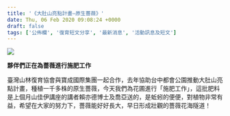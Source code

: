 ```yaml
---
title: '《大肚山亮點計畫—原生薔薇》'
date: Thu, 06 Feb 2020 09:08:24 +0000
draft: false
tags: ['公佈欄', '復育短文分享', '最新消息', '活動訊息及短文']
---
```


![](https://www.reforestation.tw/wp-content/uploads/2020/02/大肚山薔薇花架.jpg)

**夥伴們正在為薔薇進行施肥工作**

臺灣山林復育協會與寶成國際集團一起合作，去年協助台中都會公園推動大肚山亮點計畫，種植一千多株的原生薔薇，今天我們為花圃進行「施肥工作」，這批肥料是上個月山佳伊講座的講者賴亦德博士及喬亞送的，是蚯蚓的便便，對植物非常有益，希望在大家的努力下，薔薇能好好長大，早日形成壯觀的薔薇花海隧道！